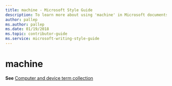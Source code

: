 ```yaml
---
title: machine - Microsoft Style Guide
description: To learn more about using 'machine' in Microsoft documents, see 'Computer and device term collection.'
author: pallep
ms.author: pallep
ms.date: 01/19/2018
ms.topic: contributor-guide
ms.service: microsoft-writing-style-guide
---
```


# machine

**See** [Computer and device term collection](~/a-z-word-list-term-collections/term-collections/computer-device-terms.md)

